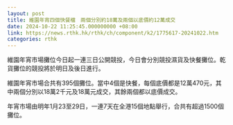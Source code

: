 ```yaml
---
layout: post
title: 維園年宵四個快餐檔　兩個分別約18萬及兩個以底價約12萬成交
date: 2024-10-22 11:25:45.000000000 +08:00
link: https://news.rthk.hk/rthk/ch/component/k2/1775617-20241022.htm
categories: rthk
---
```


維園年宵市場攤位今日起一連三日公開競投，今日會分別競投濕貨及快餐攤位。乾貨攤位的競投將於明日及後日進行。

維園年宵市場合共有395個攤位。當中4個是快餐，每個底價都是12萬470元，其中兩個分別以18萬2千元及18萬元成交，其餘兩個都以底價成交。

年宵市場由明年1月23至29日，一連7天在全港15個地點舉行，合共有超過1500個攤位。
